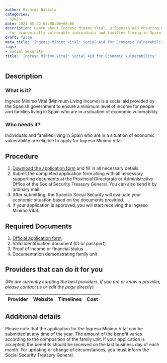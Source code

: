 ```yaml
---
author: Ricardo Batista
categories:
- Spain
date: 2024-05-22 05:00:00+00:00
description: Learn about Ingreso Mínimo Vital, a Spanish aid ensuring minimum income
  for economically vulnerable individuals and families living in Spain. Apply anytime.
draft: false
meta_title: 'Ingreso Mínimo Vital: Social Aid for Economic Vulnerability'
tags:
- Social Security
title: 'Ingreso Mínimo Vital: Social Aid for Economic Vulnerability'
---
```


## Description

### What is it?

Ingreso Mínimo Vital (Minimum Living Income) is a social aid provided by the Spanish government to ensure a minimum level of income for people and families living in Spain who are in a situation of economic vulnerability.

### Who needs it?

Individuals and families living in Spain who are in a situation of economic vulnerability are eligible to apply for Ingreso Mínimo Vital.

## Procedure

1. [Download the application form](https://www.seg-social.es/wps/portal/wss/internet/Trabajadores/PrestacionesPensionesTrabajadores/10957/53007) and fill in all necessary details.
2. Submit the completed application form along with all necessary supporting documents at the Provincial Directorate or Administrative Office of the Social Security Treasury General. You can also send it by ordinary mail.
3. After submitting, the Spanish Social Security will evaluate your economic situation based on the documents provided.
4. If your application is approved, you will start receiving the Ingreso Mínimo Vital.

## Required Documents

1. [Official application form](https://www.seg-social.es/wps/portal/wss/internet/Trabajadores/PrestacionesPensionesTrabajadores/10957/53007)
2. Valid identification document (ID or passport)
3. Proof of income or financial status
4. Documentation demonstrating family unit

## Providers that can do it for you

_(We are currently curating the best providers. If you are or know a provider, please contact us or edit the page directly)_

| Provider        |     Website     |     Timelines    |       Cost      |
| --------------- | --------------- |  :-------------: | :-------------: |

## Additional details

Please note that the application for the Ingreso Mínimo Vital can be submitted at any time of the year. The amount of the benefit varies according to the composition of the family unit. If your application is accepted, the benefits should be received on the last business day of each month. For updating or change of circumstances, you must inform the Social Security Treasury General.
